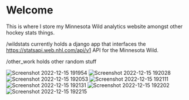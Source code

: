 # Welcome

This is where I store my Minnesota Wild analytics website amongst other hockey stats things.


/wildstats currently holds a django app that interfaces the https://statsapi.web.nhl.com/api/v1 API for the Minnesota Wild.

/other_work holds other random stuff

![Screenshot 2022-12-15 191954](https://user-images.githubusercontent.com/53980438/208000665-a1250ab6-3bd1-4e5b-aae4-0fc3553d6de3.png)
![Screenshot 2022-12-15 192028](https://user-images.githubusercontent.com/53980438/208000667-e9a7d476-2c98-4f8b-b45e-8270ff294831.png)
![Screenshot 2022-12-15 192053](https://user-images.githubusercontent.com/53980438/208000668-14d5822c-d950-497a-8d7f-bad5282694dc.png)
![Screenshot 2022-12-15 192111](https://user-images.githubusercontent.com/53980438/208000669-4e3e0c9a-62c8-4d1d-804f-589308c34022.png)
![Screenshot 2022-12-15 192131](https://user-images.githubusercontent.com/53980438/208000670-a412d28a-9f7f-435c-a97e-a031092cb401.png)
![Screenshot 2022-12-15 192202](https://user-images.githubusercontent.com/53980438/208000671-28602a7d-9164-4aa2-85dc-e6fb33484234.png)
![Screenshot 2022-12-15 192215](https://user-images.githubusercontent.com/53980438/208000673-9df5f5fb-0394-4b00-a079-c012f9144b0f.png)
